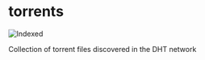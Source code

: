 torrents 
========
![Indexed](https://img.shields.io/badge/indexed-29996-blue)

Collection of torrent files discovered in the DHT network
